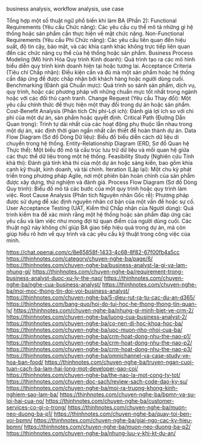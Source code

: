 business analysis, workflow analysis, use case

Tổng hợp một số thuật ngữ phổ biến khi làm BA (Phần 2):
Functional Requirements (Yêu cầu Chức năng): Các yêu cầu cụ thể mô tả những gì hệ thống hoặc sản phẩm cần thực hiện về mặt chức năng.
Non-Functional Requirements (Yêu cầu Phi Chức năng): Các yêu cầu liên quan đến hiệu suất, độ tin cậy, bảo mật, và các khía cạnh khác không trực tiếp liên quan đến các chức năng cụ thể của hệ thống hoặc sản phẩm.
Business Process Modeling (Mô hình Hóa Quy trình Kinh doanh): Quá trình tạo ra các mô hình biểu diễn quy trình kinh doanh hiện tại hoặc tương lai.
Acceptance Criteria (Tiêu chí Chấp nhận): Điều kiện cần và đủ mà một sản phẩm hoặc hệ thống cần đáp ứng để được chấp nhận bởi khách hàng hoặc người dùng cuối.
Benchmarking (Đánh giá Chuẩn mực): Quá trình so sánh sản phẩm, dịch vụ, quy trình, hoặc các phương pháp với những chuẩn mực tốt nhất trong ngành hoặc với các đối thủ cạnh tranh.
Change Request (Yêu cầu Thay đổi): Một yêu cầu chính thức để thực hiện một thay đổi trong dự án hoặc sản phẩm.
Cost-Benefit Analysis (Phân tích Chi phí-Lợi ích): Đánh giá lợi ích so với chi phí của một dự án, sản phẩm hoặc quyết định.
Critical Path (Đường Dẫn Quan trọng): Trình tự dài nhất của các hoạt động phụ thuộc lẫn nhau trong một dự án, xác định thời gian ngắn nhất cần thiết để hoàn thành dự án.
Data Flow Diagram (Sơ đồ Dòng Dữ liệu): Biểu đồ biểu diễn cách dữ liệu di chuyển trong hệ thống.
Entity-Relationship Diagram (ERD, Sơ đồ Quan hệ Thực thể): Một biểu đồ mô tả cấu trúc lưu trữ dữ liệu và mối quan hệ giữa các thực thể dữ liệu trong một hệ thống.
Feasibility Study (Nghiên cứu Tính khả thi): Đánh giá tính khả thi của một dự án hoặc sáng kiến, bao gồm khía cạnh kỹ thuật, kinh doanh, và tài chính.
Iteration (Lặp lại): Một chu kỳ phát triển trong phương pháp Agile, nơi một phiên bản hoàn chỉnh của sản phẩm được xây dựng, thử nghiệm và đánh giá.
Process Flow Diagram (Sơ đồ Dòng Quy trình): Biểu đồ mô tả các bước của một quy trình hoặc quy trình làm việc.
Root Cause Analysis (Phân tích Nguyên nhân Gốc rễ): Phương pháp được sử dụng để xác định nguyên nhân cơ bản của một vấn đề hoặc sự cố.
User Acceptance Testing (UAT, Kiểm thử Chấp nhận của Người dùng): Quá trình kiểm tra để xác minh rằng một hệ thống hoặc sản phẩm đáp ứng các yêu cầu và làm việc như mong đợi từ quan điểm của người dùng cuối.
Các thuật ngữ này không chỉ giúp BA giao tiếp hiệu quả trong dự án, mà còn giúp hiểu rõ hơn về quy trình và các yêu cầu kỹ thuật trong công việc của mình.

https://chat.openai.com/c/8e65858f-1433-4c68-8f82-67f00fb4a5cc
https://thinhnotes.com/category/chuyen-nghe-ba/page/6/
https://thinhnotes.com/chuyen-nghe-ba/business-analyst-la-gi-va-lam-nhung-gi/
https://thinhnotes.com/chuyen-nghe-ba/requirement-trong-business-analyst-duoc-xu-ly-the-nao/
https://thinhnotes.com/chuyen-nghe-ba/nghe-cua-business-analyst/
https://thinhnotes.com/chuyen-nghe-ba/moi-moc-thong-tin-doi-voi-business-analyst/
https://thinhnotes.com/chuyen-nghe-ba/5-dieu-rut-ra-tu-cac-du-an-d365/
https://thinhnotes.com/bang-quo/hoi-do-tui-hoc-he-thong-thong-tin-quan-ly/
https://thinhnotes.com/chuyen-nghe-ba/nhung-gi-minh-biet-ve-crm-2/
https://thinhnotes.com/chuyen-nghe-ba/luong-cua-business-analyst-2/
https://thinhnotes.com/chuyen-nghe-ba/co-nen-di-hoc-khoa-hoc-ba/
https://thinhnotes.com/chuyen-nghe-ba/uoc-muon-nho-nhoi-cua-ba/
https://thinhnotes.com/chuyen-nghe-ba/crm-hoat-dong-nhu-the-nao-p1/
https://thinhnotes.com/chuyen-nghe-ba/crm-hoat-dong-nhu-the-nao-p2/
https://thinhnotes.com/chuyen-nghe-ba/crm-hoat-dong-nhu-the-nao-p3/
https://thinhnotes.com/chuyen-nghe-ba/omnichannel-va-case-study-ve-hoa-ban-food/
https://thinhnotes.com/chuyen-nghe-ba/truyen-ngan-cuoi-tuan-cach-ba-lam-hai-long-mot-developer-gao-coi/
https://thinhnotes.com/chuyen-nghe-ba/the-nao-la-mot-cong-ty-tot/
https://thinhnotes.com/chuyen-doc-sach/review-sach-code-dao-ky-su/
https://thinhnotes.com/chuyen-nghe-ba/moi-ra-truong-khong-kinh-nghiem-sao-lam-ba/
https://thinhnotes.com/chuyen-nghe-ba/bpmn-va-su-loi-hai-cua-no/
https://thinhnotes.com/chuyen-nghe-ba/customer-services-co-gi-o-trong/
https://thinhnotes.com/chuyen-nghe-ba/muon-neo-duong-ba-p1/
https://thinhnotes.com/chuyen-nghe-ba/quay-toi-ben-voi-bpmn/
https://thinhnotes.com/chuyen-nghe-ba/giai-ngo-cac-ky-hieu-bpmn/
https://thinhnotes.com/chuyen-nghe-ba/muon-neo-duong-ba-p2/
https://thinhnotes.com/chuyen-nghe-ba/nhung-luu-y-khi-kt-du-an/